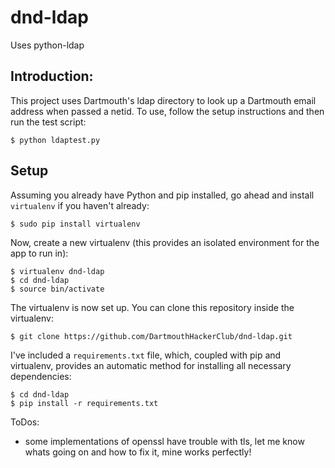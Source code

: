 dnd-ldap
===================

Uses python-ldap

Introduction:
--------------------

This project uses Dartmouth's ldap directory to look up a Dartmouth email address when passed a netid.  To use, follow the setup instructions and then run the test script:

	$ python ldaptest.py

Setup
-----

Assuming you already have Python and pip installed, go ahead and install
`virtualenv` if you haven't already:

    $ sudo pip install virtualenv

Now, create a new virtualenv (this provides an isolated environment for
the app to run in):

    $ virtualenv dnd-ldap
    $ cd dnd-ldap
    $ source bin/activate

The virtualenv is now set up. You can clone this repository inside the
virtualenv:

    $ git clone https://github.com/DartmouthHackerClub/dnd-ldap.git

I've included a `requirements.txt` file, which, coupled with pip and
virtualenv, provides an automatic method for installing all necessary
dependencies:

    $ cd dnd-ldap
    $ pip install -r requirements.txt

ToDos:
- some implementations of openssl have trouble with tls, let me know whats going on and how to fix it, mine works perfectly!